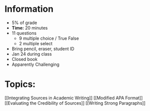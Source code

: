 # Information
- 5% of grade
- **Time:** 20 minutes
- 11 questions
	- 9 multiple choice / True False
	- 2 multiple select
- Bring pencil, eraser, student ID
- Jan 24 during class
- Closed book
- Apparently Challenging

# Topics:
[[Integrating Sources in Academic Writing]]
[[Modified APA Format]]
[[Evaluating the Credibility of Sources]]
[[Writing Strong Paragraphs]]

